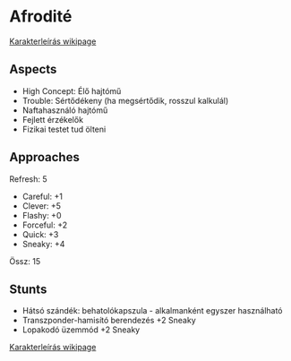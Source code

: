 
Afrodité
=======

[Karakterleírás wikipage](https://github.com/Milky-Ways-Finest/missions/wiki/J%C3%A1rm%C5%B1:%20Afrodit%C3%A9)

Aspects
------
* High Concept: Élő hajtómű
* Trouble: Sértődékeny (ha megsértődik, rosszul kalkulál)
* Naftahasználó hajtómű
* Fejlett érzékelők
* Fizikai testet tud ölteni

Approaches
------

Refresh: 5

* Careful: +1
* Clever: +5
* Flashy: +0
* Forceful: +2
* Quick: +3
* Sneaky: +4

Össz: 15

Stunts
-----

* Hátsó szándék: behatolókapszula - alkalmanként egyszer használható
* Transzponder-hamisító berendezés +2 Sneaky
* Lopakodó üzemmód +2 Sneaky


[Karakterleírás wikipage](https://github.com/Milky-Ways-Finest/missions/wiki/J%C3%A1rm%C5%B1:%20Afrodit%C3%A9)
